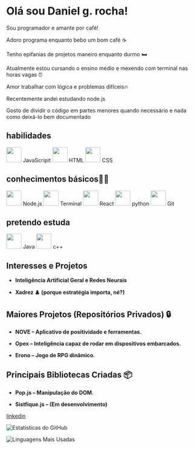 # Olá sou Daniel g. rocha!

Sou programador e amante por café! 

Adoro programa enquanto bebo um bom café ☕

Tenho epifanias de projetos maneiro enquanto
durmo 🛏️


Atualmente estou cursando o ensino médio e mexendo com terminal nas horas vagas ⏰

Amor trabalhar com lógica e problemas difíceis🔥

Recentemente andei estudando node.js

Gosto de dividir o código em partes menores quando necessário e nada como deixá-lo bem documentado 

## habilidades
<!-- JavaScripit -->
<img			 src="https://cdn.jsdelivr.net/gh/devicons/devicon/icons/javascript/javascript-original.svg" width="40"/>
JavaScripit
<!-- HTML -->
<img src="https://cdn.jsdelivr.net/gh/devicons/devicon/icons/html5/html5-original.svg" width="40"/>
HTML
<!-- CSS -->
<img src="https://cdn.jsdelivr.net/gh/devicons/devicon/icons/css3/css3-original.svg" width="40"/>
CSS

## conhecimentos básicos👨‍💻
<!-- Node.js -->
<img src="https://cdn.jsdelivr.net/gh/devicons/devicon/icons/nodejs/nodejs-original.svg" width="40"/>
Node.js
<!-- Terminal -->
<img src="https://cdn.jsdelivr.net/gh/devicons/devicon/icons/bash/bash-original.svg" width="40"/>
Terminal
<!-- React -->
<img src="https://cdn.jsdelivr.net/gh/devicons/devicon/icons/react/react-original.svg" width="40"/>
React
<!-- python -->
<img src="https://cdn.jsdelivr.net/gh/devicons/devicon/icons/python/python-original.svg" width="40"/>
python
<!-- Git -->
<img src="https://cdn.jsdelivr.net/gh/devicons/devicon/icons/git/git-original.svg" width="40"/>
    Git

## pretendo estuda
<!-- Java -->
<img src="https://cdn.jsdelivr.net/gh/devicons/devicon/icons/java/java-original.svg" width="40"/>
Java

<!-- c++ -->
<img src="https://cdn.jsdelivr.net/gh/devicons/devicon/icons/cplusplus/cplusplus-original.svg" width="40"/>
c++

## Interesses e Projetos

- **Inteligência Artificial Geral e Redes Neurais**

- **Xadrez ♟️ (porque estratégia importa, né?)**


## Maiores Projetos (Repositórios Privados) 🔒

- **NOVE – Aplicativo de positividade e ferramentas.**

- **Opex – Inteligência capaz de rodar em dispositivos embarcados.**

- **Erono – Jogo de RPG dinâmico.**


## Principais Bibliotecas Criadas 📦

- **Pop.js – Manipulação do DOM.**

- **Sistfique.js – (Em desenvolvimento)**

<a href="https://br.linkedin.com/in/daniel-g-rocha-a75060361?trk=people-guest_people_search-card">linkedin</a>


![Estatísticas do GitHub](https://github-readme-stats.vercel.app/api?username=DanielFlux23&show_icons=true&theme=radical&hide=prs&count_private=true)

![Linguagens Mais Usadas](https://github-readme-stats.vercel.app/api/top-langs/?username=DanielFlux23&layout=compact&theme=radical)